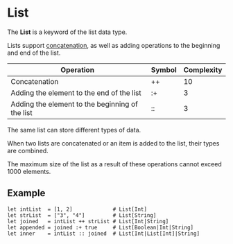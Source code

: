 # List

The **List** is a keyword of the list data type.

Lists support [concatenation](https://en.wikipedia.org/wiki/Concatenation), as well as adding operations to the beginning and end of the list.

| Operation  | Symbol  | Complexity  |
|---|---|---|
| Concatenation  | ++  | 10  |
| Adding the element to the end of the list  | :+  | 3  |
| Adding the element to the beginning of the list  | ::  | 3  |

The same list can store different types of data.

When two lists are concatenated or an item is added to the list, their types are combined.

The maximum size of the list as a result of these operations cannot exceed 1000 elements.

## Example

```ride
let intList  = [1, 2]             # List[Int]
let strList  = ["3", "4"]         # List[String]
let joined   = intList ++ strList # List[Int|String]
let appended = joined :+ true     # List[Boolean|Int|String]
let inner    = intList :: joined  # List[Int|List[Int]|String]
```
